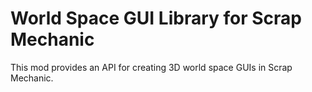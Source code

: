 # World Space GUI Library for Scrap Mechanic
This mod provides an API for creating 3D world space GUIs in Scrap Mechanic.
